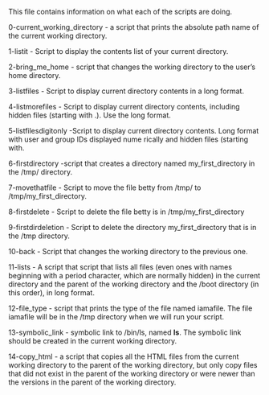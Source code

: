 This file contains information on what each of the scripts are doing.

0-current_working_directory -  a script that prints the absolute path name of the current working directory.

1-listit - Script to display the contents list of your current directory.

2-bring_me_home - script that changes the working directory to the user’s home directory.

3-listfiles - Script to display current directory contents in a long format.

4-listmorefiles - Script to display current directory contents, including hidden files (starting with .). Use the long format.

5-listfilesdigitonly -Script to display current directory contents.
	           	Long format with user and group IDs displayed nume                       rically and hidden files (starting with.

6-firstdirectory -script that creates a directory named my_first_directory in the /tmp/ directory.

7-movethatfile - Script to move the file betty from /tmp/ to /tmp/my_first_directory.

8-firstdelete - Script to delete the file betty is in /tmp/my_first_directory

9-firstdirdeletion - Script to delete the directory my_first_directory that is in the /tmp directory.

10-back - Script that changes the working directory to the previous one.

11-lists - A script that script that lists all files (even ones with names beginning with a period character, which are normally hidden) in the current directory and the parent of the working directory and the /boot directory (in this order), in long format.

12-file_type -  script that prints the type of the file named iamafile. The file iamafile will be in the /tmp directory when we will run your script.

13-symbolic_link -  symbolic link to /bin/ls, named __ls__. The symbolic link should be created in the current working directory.

14-copy_html - a script that copies all the HTML files from the current working directory to the parent of the working directory, but only copy files that did not exist in the parent of the working directory or were newer than the versions in the parent of the working directory.



